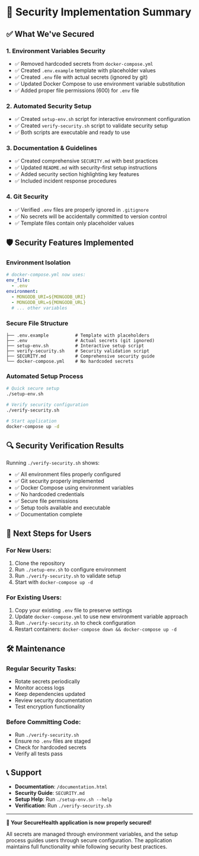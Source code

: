 # 🔐 Security Implementation Summary

## ✅ What We've Secured

### 1. **Environment Variables Security**
- ✅ Removed hardcoded secrets from `docker-compose.yml`
- ✅ Created `.env.example` template with placeholder values
- ✅ Created `.env` file with actual secrets (ignored by git)
- ✅ Updated Docker Compose to use environment variable substitution
- ✅ Added proper file permissions (600) for `.env` file

### 2. **Automated Security Setup**
- ✅ Created `setup-env.sh` script for interactive environment configuration
- ✅ Created `verify-security.sh` script to validate security setup
- ✅ Both scripts are executable and ready to use

### 3. **Documentation & Guidelines**
- ✅ Created comprehensive `SECURITY.md` with best practices
- ✅ Updated `README.md` with security-first setup instructions
- ✅ Added security section highlighting key features
- ✅ Included incident response procedures

### 4. **Git Security**
- ✅ Verified `.env` files are properly ignored in `.gitignore`
- ✅ No secrets will be accidentally committed to version control
- ✅ Template files contain only placeholder values

## 🛡️ Security Features Implemented

### **Environment Isolation**
```yaml
# docker-compose.yml now uses:
env_file:
  - .env
environment:
  - MONGODB_URI=${MONGODB_URI}
  - MONGODB_URL=${MONGODB_URL}
  # ... other variables
```

### **Secure File Structure**
```
├── .env.example          # Template with placeholders
├── .env                  # Actual secrets (git ignored)
├── setup-env.sh          # Interactive setup script
├── verify-security.sh    # Security validation script
├── SECURITY.md           # Comprehensive security guide
└── docker-compose.yml    # No hardcoded secrets
```

### **Automated Setup Process**
```bash
# Quick secure setup
./setup-env.sh

# Verify security configuration
./verify-security.sh

# Start application
docker-compose up -d
```

## 🔍 Security Verification Results

Running `./verify-security.sh` shows:
- ✅ All environment files properly configured
- ✅ Git security properly implemented
- ✅ Docker Compose using environment variables
- ✅ No hardcoded credentials
- ✅ Secure file permissions
- ✅ Setup tools available and executable
- ✅ Documentation complete

## 🚀 Next Steps for Users

### **For New Users:**
1. Clone the repository
2. Run `./setup-env.sh` to configure environment
3. Run `./verify-security.sh` to validate setup
4. Start with `docker-compose up -d`

### **For Existing Users:**
1. Copy your existing `.env` file to preserve settings
2. Update `docker-compose.yml` to use new environment variable approach
3. Run `./verify-security.sh` to check configuration
4. Restart containers: `docker-compose down && docker-compose up -d`

## 🛠️ Maintenance

### **Regular Security Tasks:**
- Rotate secrets periodically
- Monitor access logs
- Keep dependencies updated
- Review security documentation
- Test encryption functionality

### **Before Committing Code:**
- Run `./verify-security.sh`
- Ensure no `.env` files are staged
- Check for hardcoded secrets
- Verify all tests pass

## 📞 Support

- **Documentation**: `/documentation.html`
- **Security Guide**: `SECURITY.md`
- **Setup Help**: Run `./setup-env.sh --help`
- **Verification**: Run `./verify-security.sh`

---

**🎉 Your SecureHealth application is now properly secured!**

All secrets are managed through environment variables, and the setup process guides users through secure configuration. The application maintains full functionality while following security best practices.
